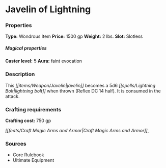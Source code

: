 ﻿---
Title: "Javelin of Lightning"
Type: "Wondrous Item"
Price: "1500 gp"
Weight: "2 lbs."
Slot: "Slotless"
Caster level: "5"
Aura: "faint evocation"
Description: |
  "This javelin becomes a 5d6 _lightning bolt_ when thrown (Reflex DC 14 half). It is consumed in the attack."
Crafting cost: "750 gp"
Sources: "['Core Rulebook', 'Ultimate Equipment']"
---

# Javelin of Lightning

### Properties

**Type:** Wondrous Item **Price:** 1500 gp **Weight:** 2 lbs. **Slot:** Slotless

##### Magical properties

**Caster level:** 5 **Aura:** faint evocation

### Description

This _[[items/Weapon/Javelin|javelin]]_ becomes a 5d6 _[[spells/Lightning Bolt|lightning bolt]]_ when thrown (Reflex DC 14 half). It is consumed in the attack.

### Crafting requirements

**Crafting cost:** 750 gp

_[[feats/Craft Magic Arms and Armor|Craft Magic Arms and Armor]]_,

### Sources

* Core Rulebook
* Ultimate Equipment